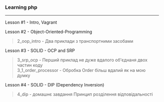 ### Learning php ### 
-------
Lesson #1 - Intro, Vagrant

Lesson #2 - Object-Oriented-Programming
> 2_oop_intro - Два приклади з транспортними засобами  
> 
Lesson #3 - SOLID - OCP and SRP
> 3_srp_ocp - Перший приклад не дуже вдалого об'єднаня двох частин коду  
> 3_1_order_processor - Обробка Order більш вдалий як на мою думку   
 
Lesson #4 - SOLID - DIP (Dependency Inversion) 
> 4_dip - домашнє завдання Принцип розділення відповідальності 

    
